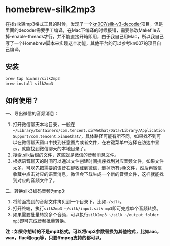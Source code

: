 homebrew-silk2mp3
============

在找silk转mp3格式工具的时候，发现了一个[kn007/silk-v3-decoder](https://github.com/kn007/silk-v3-decoder)项目，但是里面的decoder需要手工编译，在Mac下编译的时候报错，需要修改Makefile去掉-enable-threads才行，并不能直接开箱即用，由于我自己用Mac，所以我自己写了一个Homebrew脚本来实现这个功能，其他平台的可以参考kn007的项目自己编译。

安装
----

```sh
brew tap hiwanz/silk2mp3
brew install silk2mp3
```
如何使用？
----

一、导出微信的音频消息：

1. 打开微信聊天本地目录，一般在`~/Library/Containers/com.tencent.xinWeChat/Data/Library/Application Support/com.tencent.xinWeChat/`，具体路径可能有所不同，如果找不到可以在微信聊天窗口中找到任意图片或者文件，在右键菜单中选择在访达中显示，就能找到微信聊天的本地目录了。
2. 搜索.silk后缀的文件，这些就是微信的音频消息文件。
3. 根据语音聊天的时间可以通过文件创建时间排序找到对应音频文件，如果文件太多，可以先把需要的语音右键收藏到微信，删掉所有silk文件，然后再微信收藏中点击对应的语音消息，微信会下载生成一个新的音频文件，这样就能找到对应的音频文件了。

二、转换silk3编码音频为mp3:

1. 将前面找到的音频文件拷贝到一个目录下，比如`~/silk`。
2. 打开终端，执行`silk2mp3 ~/silk/input.silk mp3`即可完成单个音频转换。
3. 如果需要批量转换多个音频，可以执行`silk2mp3 ~/silk ~/output_folder mp3`即可完成音频批量转换。

**注：如果你想转的不是mp3格式，可以将mp3参数替换为其他格式，比如aac，wav，flac和ogg等，只要ffmpeg支持的都可以。**

